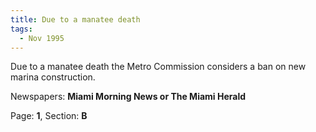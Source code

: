 ```yaml
---  
title: Due to a manatee death  
tags:  
  - Nov 1995  
---  
```

  
Due to a manatee death the Metro Commission considers a ban on new marina construction.  
  
Newspapers: **Miami Morning News or The Miami Herald**  
  
Page: **1**, Section: **B** 
